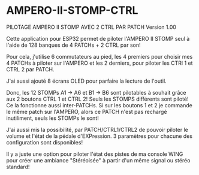 # AMPERO-II-STOMP-CTRL
PILOTAGE AMPERO II STOMP AVEC 2 CTRL PAR PATCH
Version 1.00

Cette application pour ESP32 permet de piloter l'AMPERO II STOMP seul à l'aide de 128 banques de 4 PATCHs + 2 CTRL par son!

Pour cela, j'utilise 6 commutateurs au pied, les 4 premiers pour choisir mes 4 PATCHs à piloter sur l'AMPERO et les 2 derniers, pour piloter les CTRl 1 et CTRL 2 par PATCH.

J'ai aussi ajouté 8 écrans OLED pour parfaire la lecture de l'outil.

Donc, les 12 STOMPs A1 -> A6 et B1 -> B6 sont pilotables à souhait grâce aux 2 boutons CTRL 1 et CTRL 2! Seuls les STOMPS différents sont piloté! Ce la fonctionne aussi inter-PATCHs. Si sur les boutons 1 et 2 je commande le même patch sur l'AMPERO, alors ce PATCH n'est pas rechargé inutiliment, seuls les STOMPs le sont!

J'ai aussi mis la possibilité, par PATCH/CTRL1/CTRL2 de pouvoir piloter le volume et l'état de la pédale d'EXPression. 3 paramètres pour chacune des configuration sont disponibles!

Il y a juste une option pour piloter l'état des pistes de ma console WING pour créer une ambiance "Stéréoisée" à partir d'un même signal ou stéréo standard!

